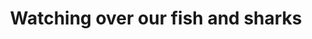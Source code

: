 ---
title: "Watching over our fish and sharks"
excerpt: "Australian Research Data Commons Article"
excerpt_long: "Collaboration and open data are transforming marine science through the ARDC-supported Fish and Shark Data Partnership. Recently, researchers from 15 research and management institutions brought together over 30,000 Baited Underwater Remote Video samples and came together for a productive workshop in New South Wales. The workshop focused on synthesising fish survey datasets from Australia using GlobalArchive.org (an online repository of marine imagery data of fish assemblages) and advancing data-quality and data-sharing practices."
external_url: "https://ardc.edu.au/article/watching-over-our-fish-and-sharks/"
image: /assets/images/media/ardc.png
share: false
related: false
---